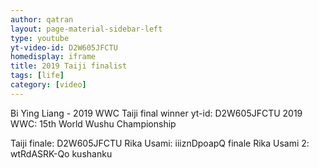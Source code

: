```yaml
---
author: qatran
layout: page-material-sidebar-left
type: youtube
yt-video-id: D2W605JFCTU
homedisplay: iframe
title: 2019 Taiji finalist
tags: [life]
category: [video]
---
```

Bi Ying Liang - 2019 WWC Taiji final winner yt-id: D2W605JFCTU
2019 WWC: 15th World Wushu Championship

Taiji finale: D2W605JFCTU
Rika Usami:   iiiznDpoapQ finale
Rika Usami 2: wtRdASRK-Qo kushanku